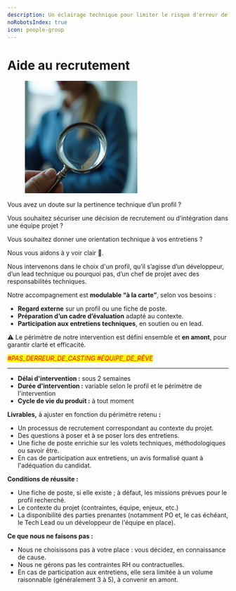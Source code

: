 ```yaml
---
description: Un éclairage technique pour limiter le risque d'erreur de casting.
noRobotsIndex: true
icon: people-group
---
```


# Aide au recrutement

<figure><img src="../../.gitbook/assets/image-D_g-rF5n39gwhI21P9FPX.png" alt="Image d&#x27;une recherche de personne" width="256"><figcaption></figcaption></figure>

Vous avez un doute sur la pertinence technique d’un profil ?

Vous souhaitez sécuriser une décision de recrutement ou d’intégration dans une équipe projet ?

Vous souhaitez donner une orientation technique à vos entretiens ?

Nous vous aidons à y voir clair 🔎.



Nous intervenons dans le choix d'un profil, qu’il s’agisse d’un développeur, d’un lead technique ou pourquoi pas, d’un chef de projet avec des responsabilités techniques.

Notre accompagnement est **modulable “à la carte”**, selon vos besoins :

* **Regard externe** sur un profil ou une fiche de poste.
* **Préparation d’un cadre d’évaluation** adapté au contexte.
* **Participation aux entretiens techniques**, en soutien ou en lead.

⚠️ Le périmètre de notre intervention est défini ensemble et **en amont**, pour garantir clarté et efficacité.



_<mark style="color:red;">#PAS\_DERREUR\_DE\_CASTING  #ÉQUIPE\_DE\_RÊVE</mark>_

***



* **Délai d'intervention :** sous 2 semaines
* **Durée d'intervention :** variable selon le profil et le périmètre de l'intervention
* **Cycle de vie du produit :** à tout moment



**Livrables,** à ajuster en fonction du périmètre retenu **:**&#x20;

* Un processus de recrutement correspondant au contexte du projet.
* Des questions à poser et à se poser lors des entretiens.
* Une fiche de poste enrichie sur les volets techniques, méthodologiques ou savoir être.
* En cas de participation aux entretiens, un avis formalisé quant à l'adéquation du candidat.



**Conditions de réussite :**&#x20;

* Une fiche de poste, si elle existe ; à défaut, les missions prévues pour le profil recherché.
* Le contexte du projet (contraintes, équipe, enjeux, etc.)
* La disponibilité des parties prenantes (notamment PO et, le cas échéant, le Tech Lead ou un développeur de l'équipe en place).



**Ce que nous ne faisons pas :**&#x20;

* Nous ne choisissons pas à votre place : vous décidez, en connaissance de cause.
* Nous ne gérons pas les contraintes RH ou contractuelles.
* En cas de participation aux entretiens, elle sera limitée à un volume raisonnable (généralement 3 à 5), à convenir en amont.

